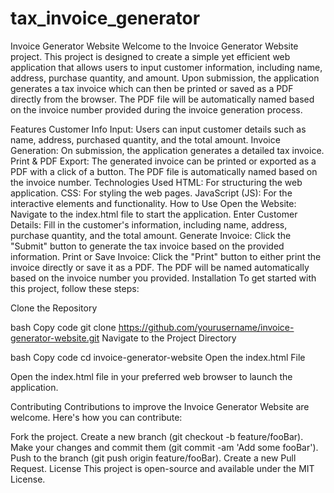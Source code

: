 # tax_invoice_generator

Invoice Generator Website 
Welcome to the Invoice Generator Website project. This project is designed to create a simple yet efficient web application that allows users to input customer information, including name, address, purchase quantity, and amount. Upon submission, the application generates a tax invoice which can then be printed or saved as a PDF directly from the browser. The PDF file will be automatically named based on the invoice number provided during the invoice generation process.

Features
Customer Info Input: Users can input customer details such as name, address, purchased quantity, and the total amount.
Invoice Generation: On submission, the application generates a detailed tax invoice.
Print & PDF Export: The generated invoice can be printed or exported as a PDF with a click of a button. The PDF file is automatically named based on the invoice number.
Technologies Used
HTML: For structuring the web application.
CSS: For styling the web pages.
JavaScript (JS): For the interactive elements and functionality.
How to Use
Open the Website: Navigate to the index.html file to start the application.
Enter Customer Details: Fill in the customer's information, including name, address, purchase quantity, and the total amount.
Generate Invoice: Click the "Submit" button to generate the tax invoice based on the provided information.
Print or Save Invoice: Click the "Print" button to either print the invoice directly or save it as a PDF. The PDF will be named automatically based on the invoice number you provided.
Installation
To get started with this project, follow these steps:

Clone the Repository

bash
Copy code
git clone https://github.com/yourusername/invoice-generator-website.git
Navigate to the Project Directory

bash
Copy code
cd invoice-generator-website
Open the index.html File

Open the index.html file in your preferred web browser to launch the application.

Contributing
Contributions to improve the Invoice Generator Website are welcome. Here's how you can contribute:

Fork the project.
Create a new branch (git checkout -b feature/fooBar).
Make your changes and commit them (git commit -am 'Add some fooBar').
Push to the branch (git push origin feature/fooBar).
Create a new Pull Request.
License
This project is open-source and available under the MIT License.




